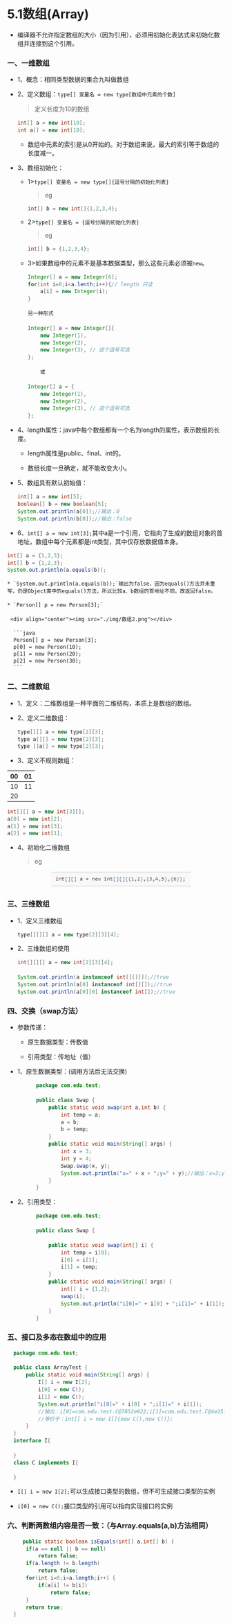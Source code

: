 # 5.1数组(Array)

* 编译器不允许指定数组的大小（因为引用），必须用初始化表达式来初始化数组并连接到这个引用。

### 一、一维数组
* 1、概念：相同类型数据的集合九叫做数组

* 2、定义数组：`type[] 变量名 = new type[数组中元素的个数] `

  >定义长度为10的数组
  ```java
  int[] a = new int[10]; 
  int a[] = new int[10];
  ```
  
  * 数组中元素的索引是从0开始的。对于数组来说，最大的索引等于数组的长度减一。
  
* 3、数组初始化：

  * 1>`type[] 变量名 = new type[]{逗号分隔的初始化列表}`
  
    >eg
    ```java
    int[] b = new int[]{1,2,3,4};
    ```
  
  * 2>`type[] 变量名 = {逗号分隔的初始化列表}`
  
    >eg
    ```java 
    int[] b = {1,2,3,4};
    ```

  * 3>如果数组中的元素不是基本数据类型，那么这些元素必须被`new`。
  
    ```java
    Integer[] a = new Integer[6];
    for(int i=0;i<a.lenth;i++){// length 只读
    	a[i] = new Integer(i);
    }
	
	另一种形式
	
    Integer[] a = new Integer[]{
    	new Integer(1),
    	new Integer(2),
    	new Integer(3), // 这个逗号可选
    };
    
    	或
    
    Integer[] a = {
    	new Integer(1),
    	new Integer(2),
    	new Integer(3), // 这个逗号可选
    };
    ```




* 4、length属性：java中每个数组都有一个名为length的属性，表示数组的长度。

  * length属性是public、final、int的。
  
  * 数组长度一旦确定，就不能改变大小。
 
* 5、数组具有默认初始值：
  ```java
  int[] a = new int[5];
  boolean[] b = new boolean[5];
  System.out.println(a[0]);//输出：0
  System.out.println(b[0]);//输出：false
  ```
 
 * 6、`int[] a = new int[3];`其中a是一个引用，它指向了生成的数组对象的首地址，数组中每个元素都是int类型，其中仅存放数据值本身。
 
 [](img/数组1.png)

  ```java
  int[] a = {1,2,3};
  int[] b = {1,2,3};
  System.out.println(a.equals(b));
  ```

	* `System.out.println(a.equals(b));`输出为false，因为equals()方法并未重写，仍是Object类中的equals()方法，所以比较a、b数组的首地址不同，故返回false。
      
	* `Person[] p = new Person[3];`
 
     <div align="center"><img src="./img/数组2.png"></div>
 
	  ```java
	  Person[] p = new Person[3];
	  p[0] = new Person(10);
	  p[1] = new Person(20);
	  p[2] = new Person(30);
	  ```
          
### 二、二维数组

* 1、定义：二维数组是一种平面的二维结构，本质上是数组的数组。

* 2、定义二维数组：
  ```java
  type[][] a = new type[2][3];
  type a[][] = new type[2][3];
  type []a[] = new type[2][3];
  ``` 
* 3、定义不规则数组：

00  | 01 |
:-- |:-- |    
10  |11   |12
20   |

  ```java 
  int[][] a = new int[3][];
  a[0] = new int[2];
  a[1] = new int[3];
  a[2] = new int[1];
  ``` 
* 4、初始化二维数组

   >eg

   <div align="center"><img src="./img/5-1.png"/></div>

 
### 三、三维数组

* 1、定义三维数组
  ```java
  type[][][] a = new type[2][3][4]; 
  ```
* 2、三维数组的使用
  ```java
  int[][][] a = new int[2][3][4];
		
  System.out.println(a instanceof int[][][]);//true
  System.out.println(a[0] instanceof int[][]);//true
  System.out.println(a[0][0] instanceof int[]);//true
  ```
### 四、交换（swap方法） 

* 参数传递：

    * 原生数据类型：传数值
    
    * 引用类型：传地址（值）
 
* 1、原生数据类型：(调用方法后无法交换) 
  ```java 
		package com.edu.test;

		public class Swap {
			public static void swap(int a,int b) {
				int temp = a;
				a = b;
				b = temp;
			}
			public static void main(String[] args) {
				int x = 3;
				int y = 4;
				Swap.swap(x, y);
				System.out.println("x=" + x + ";y=" + y);//输出：x=3;y=4
			}
		}
  ```
* 2、引用类型：
  ```java
		package com.edu.test;

		public class Swap {

			public static void swap(int[] i) {
				int temp = i[0];
				i[0] = i[1];
				i[1] = temp;
			}
			public static void main(String[] args) {
				int[] i = {1,2};
				swap(i);
				System.out.println("i[0]=" + i[0] + ";i[1]=" + i[1]);//输出：i[0]=2;i[1]=1
			} 
		} 
  ```
### 五、接口及多态在数组中的应用
  ```java
	package com.edu.test;

	public class ArrayTest {
		public static void main(String[] args) {
			I[] i = new I[2];
			i[0] = new C();
			i[1] = new C();
			System.out.println("i[0]=" + i[0] + ";i[1]=" + i[1]);
			//输出：i[0]=com.edu.test.C@7852e922;i[1]=com.edu.test.C@4e25154f
			//等价于：int[] i = new I[]{new C(),new C()};
		}
	}
	interface I{

	}
	class C implements I{

	}
  ```
* `I[] i = new I[2];`可以生成接口类型的数组，但不可生成接口类型的实例

* `i[0] = new C();`接口类型的引用可以指向实现接口的实例
 
### 六、判断两数组内容是否一致：（与Array.equals(a,b)方法相同）
  ```java
       public static boolean isEquals(int[] a,int[] b) {
		if(a == null || b == null)
			return false;
		if(a.length != b.length)
			return false;
		for(int i=0;i<a.length;i++) {
			if(a[i] != b[i])
				return false;
		}
		return true;
	}
  ```